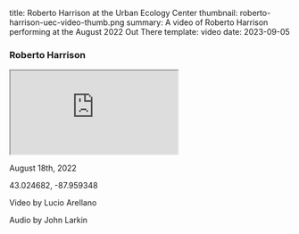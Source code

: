 title: Roberto Harrison at the Urban Ecology Center
thumbnail: roberto-harrison-uec-video-thumb.png
summary: A video of Roberto Harrison performing at the August 2022 Out There 
template: video
date: 2023-09-05

### Roberto Harrison

<div class="ratio ratio-16x9">
  <iframe class="embed-responsive-item" src="https://www.youtube.com/embed/3YtLV2glygg?si=2Mw-oLVst3Q3y9Og" allowfullscreen></iframe>
</div>

August 18th, 2022 

43.024682, -87.959348 

Video by Lucio Arellano 

Audio by John Larkin